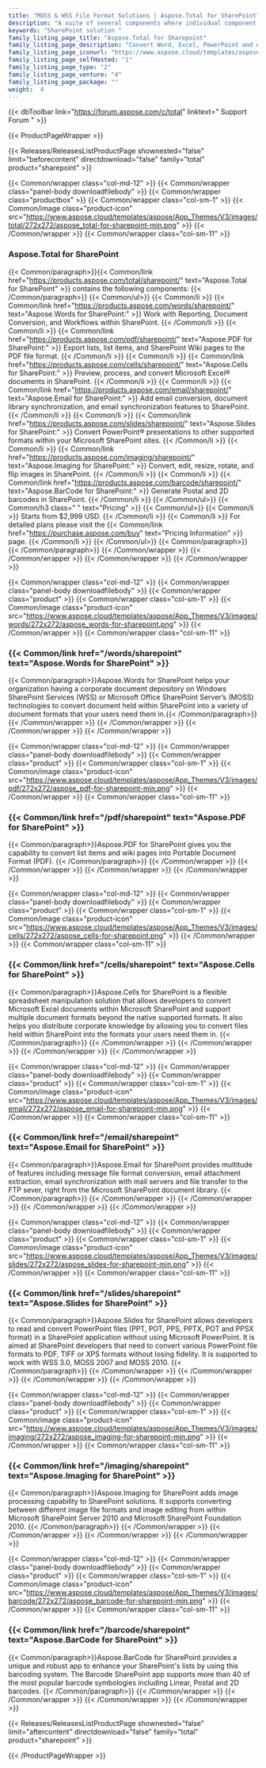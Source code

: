 ```yaml
---
title: "MOSS & WSS File Format Solutions | Aspose.Total for SharePoint"
description: "A suite of several components where individual component supports several file formats. Having Aspose.Total for SharePoint installed on your server allows you to inter-convert a wide range of popular office document formats from within your SharePoint document library. "
keywords: "SharePoint solution "
family_listing_page_title: "Aspose.Total for Sharepoint"
family_listing_page_description: "Convert Word, Excel, PowerPoint and other formats in SharePoint Foundation and Server."
family_listing_page_iconurl: "https://www.aspose.cloud/templates/aspose/App_Themes/V3/images/total/272x272/aspose_total-for-sharepoint-min.png"
family_listing_page_selfHosted: "1"
family_listing_page_type: "2"
family_listing_page_venture: "4"
family_listing_page_package: ""
weight:  4
---
```


{{< dbToolbar link="https://forum.aspose.com/c/total" linktext=" Support Forum " >}}


{{< ProductPageWrapper >}}

<!-- ReleasesListProductPage-->
   {{< Releases/ReleasesListProductPage shownested="false"  limit="beforecontent" directdownload="false" family="total" product="sharepoint" >}}
<!-- /ReleasesListProductPage-->

<!-- ProductPageContent-->
{{< Common/wrapper class="col-md-12" >}}
    {{< Common/wrapper class="panel-body downloadfilebody" >}}
        {{< Common/wrapper class="productbox" >}}
            {{< Common/wrapper class="col-sm-1" >}}
                {{< Common/image class="product-icon" src="https://www.aspose.cloud/templates/aspose/App_Themes/V3/images/total/272x272/aspose_total-for-sharepoint-min.png"  >}}
            {{< /Common/wrapper >}}
            {{< Common/wrapper class="col-sm-11" >}}
                <h3 class="product-title">Aspose.Total for SharePoint</h3>
                {{< Common/paragraph>}}{{< Common/link href="https://products.aspose.com/total/sharepoint/" text="Aspose.Total for SharePoint"  >}} contains the
                    following
                    components:
                    {{< /Common/paragraph>}} {{< Common/ul>}} 
                           {{< Common/li >}} {{< Common/link href="https://products.aspose.com/words/sharepoint/" text="Aspose.Words for SharePoint:"  >}}
                            Work with Reporting,
                            Document Conversion, and Workflows within SharePoint. {{< /Common/li >}}
                           {{< Common/li >}} {{< Common/link href="https://products.aspose.com/pdf/sharepoint/" text="Aspose.PDF for SharePoint:"  >}} Export
                            lists, list items,
                            and SharePoint Wiki pages to the PDF file format. {{< /Common/li >}}
                           {{< Common/li >}} {{< Common/link href="https://products.aspose.com/cells/sharepoint/" text="Aspose.Cells for SharePoint:"  >}}
                            Preview, process, and
                            convert Microsoft Excel® documents in SharePoint. {{< /Common/li >}}
                           {{< Common/li >}} {{< Common/link href="https://products.aspose.com/email/sharepoint/" text="Aspose.Email for SharePoint:"  >}} Add
                            email conversion,
                            document library synchronization, and email synchronization features to SharePoint. {{< /Common/li >}}
                           {{< Common/li >}} {{< Common/link href="https://products.aspose.com/slides/sharepoint/" text="Aspose.Slides for SharePoint:"  >}}
                            Convert PowerPoint®
                            presentations to other supported formats within your Microsoft SharePoint sites. {{< /Common/li >}}
                           {{< Common/li >}} {{< Common/link href="https://products.aspose.com/imaging/sharepoint/" text="Aspose.Imaging for SharePoint:"  >}}
                            Convert, edit,
                            resize, rotate, and flip images in SharePoint. {{< /Common/li >}}
                           {{< Common/li >}} {{< Common/link href="https://products.aspose.com/barcode/sharepoint/" text="Aspose.BarCode for SharePoint:"  >}}
                            Generate Postal and
                            2D barcodes in SharePoint. {{< /Common/li >}}
                     {{< /Common/ul>}}
                    {{< Common/h3 class=" " text="Pricing"  >}}
                     {{< Common/ul>}} 
                           {{< Common/li >}} Starts from $2,999 USD. {{< /Common/li >}}
                           {{< Common/li >}} For detailed plans please visit the {{< Common/link href="https://purchase.aspose.com/buy" text="Pricing Information"  >}} page. {{< /Common/li >}}
                     {{< /Common/ul>}}
                {{< Common/paragraph>}}{{< /Common/paragraph>}}
            {{< /Common/wrapper >}}
        {{< /Common/wrapper >}}
    {{< /Common/wrapper >}}
{{< /Common/wrapper >}}

{{< Common/wrapper class="col-md-12" >}}
    {{< Common/wrapper class="panel-body downloadfilebody" >}}
        {{< Common/wrapper class="product" >}}
            {{< Common/wrapper class="col-sm-1" >}}
                {{< Common/image class="product-icon" src="https://www.aspose.cloud/templates/aspose/App_Themes/V3/images/words/272x272/aspose_words-for-sharepoint.png"  >}}
            {{< /Common/wrapper >}}
            {{< Common/wrapper class="col-sm-11" >}}
                <h3 class="product-title">{{< Common/link href="/words/sharepoint" text="Aspose.Words for SharePoint"  >}}
                </h3>
                {{< Common/paragraph>}}Aspose.Words for SharePoint helps your organization having a corporate document depository on Windows
                    SharePoint Services (WSS) or Microsoft Office SharePoint Server’s (MOSS) technologies to convert
                    document held within SharePoint into a variety of document formats that your users need them in.{{< /Common/paragraph>}}
            {{< /Common/wrapper >}}
        {{< /Common/wrapper >}}
    {{< /Common/wrapper >}}
{{< /Common/wrapper >}}

{{< Common/wrapper class="col-md-12" >}}
    {{< Common/wrapper class="panel-body downloadfilebody" >}}
        {{< Common/wrapper class="product" >}}
            {{< Common/wrapper class="col-sm-1" >}}
                {{< Common/image class="product-icon" src="https://www.aspose.cloud/templates/aspose/App_Themes/V3/images/pdf/272x272/aspose_pdf-for-sharepoint-min.png"  >}}
            {{< /Common/wrapper >}}
            {{< Common/wrapper class="col-sm-11" >}}
                <h3 class="product-title">{{< Common/link href="/pdf/sharepoint" text="Aspose.PDF for SharePoint"  >}}</h3>
                {{< Common/paragraph>}}Aspose.PDF for SharePoint gives you the capability to convert list items and wiki pages into Portable
                    Document Format (PDF). {{< /Common/paragraph>}}
            {{< /Common/wrapper >}}
        {{< /Common/wrapper >}}
    {{< /Common/wrapper >}}
{{< /Common/wrapper >}}

{{< Common/wrapper class="col-md-12" >}}
    {{< Common/wrapper class="panel-body downloadfilebody" >}}
        {{< Common/wrapper class="product" >}}
            {{< Common/wrapper class="col-sm-1" >}}
                {{< Common/image class="product-icon" src="https://www.aspose.cloud/templates/aspose/App_Themes/V3/images/cells/272x272/aspose_cells-for-sharepoint.png"  >}}
            {{< /Common/wrapper >}}
            {{< Common/wrapper class="col-sm-11" >}}
                <h3 class="product-title">{{< Common/link href="/cells/sharepoint" text="Aspose.Cells for SharePoint"  >}}
                </h3>
                {{< Common/paragraph>}}Aspose.Cells for SharePoint is a flexible spreadsheet manipulation solution that allows developers to
                    convert Microsoft Excel documents within Microsoft SharePoint and support multiple document formats
                    beyond the native supported formats. It also helps you distribute corporate knowledge by allowing
                    you to convert files held within SharePoint into the formats your users need them in. {{< /Common/paragraph>}}
            {{< /Common/wrapper >}}
        {{< /Common/wrapper >}}
    {{< /Common/wrapper >}}
{{< /Common/wrapper >}}

{{< Common/wrapper class="col-md-12" >}}
    {{< Common/wrapper class="panel-body downloadfilebody" >}}
        {{< Common/wrapper class="product" >}}
            {{< Common/wrapper class="col-sm-1" >}}
                {{< Common/image class="product-icon" src="https://www.aspose.cloud/templates/aspose/App_Themes/V3/images/email/272x272/aspose_email-for-sharepoint-min.png"  >}}
            {{< /Common/wrapper >}}
            {{< Common/wrapper class="col-sm-11" >}}
                <h3 class="product-title">{{< Common/link href="/email/sharepoint" text="Aspose.Email for SharePoint"  >}}
                </h3>
                {{< Common/paragraph>}}Aspose.Email for SharePoint provides multitude of features including message file format conversion,
                    email attachment extraction, email synchronization with mail servers and file transfer to the FTP
                    sever, right from the Microsoft SharePoint document library. {{< /Common/paragraph>}}
            {{< /Common/wrapper >}}
        {{< /Common/wrapper >}}
    {{< /Common/wrapper >}}
{{< /Common/wrapper >}}

{{< Common/wrapper class="col-md-12" >}}
    {{< Common/wrapper class="panel-body downloadfilebody" >}}
        {{< Common/wrapper class="product" >}}
            {{< Common/wrapper class="col-sm-1" >}}
                {{< Common/image class="product-icon" src="https://www.aspose.cloud/templates/aspose/App_Themes/V3/images/slides/272x272/aspose_slides-for-sharepoint-min.png"  >}}
            {{< /Common/wrapper >}}
            {{< Common/wrapper class="col-sm-11" >}}
                <h3 class="product-title">{{< Common/link href="/slides/sharepoint" text="Aspose.Slides for SharePoint"  >}}</h3>
                {{< Common/paragraph>}}Aspose.Slides for SharePoint allows developers to read and convert PowerPoint files (PPT, POT, PPS,
                    PPTX, POT and PPSX format) in a SharePoint application without using Microsoft PowerPoint. It is
                    aimed at SharePoint developers that need to convert various PowerPoint file formats to PDF, TIFF or
                    XPS formats without losing fidelity. It is supported to work with WSS 3.0, MOSS 2007 and MOSS 2010.
                {{< /Common/paragraph>}}
            {{< /Common/wrapper >}}
        {{< /Common/wrapper >}}
    {{< /Common/wrapper >}}
{{< /Common/wrapper >}}

{{< Common/wrapper class="col-md-12" >}}
    {{< Common/wrapper class="panel-body downloadfilebody" >}}
        {{< Common/wrapper class="product" >}}
            {{< Common/wrapper class="col-sm-1" >}}
                {{< Common/image class="product-icon" src="https://www.aspose.cloud/templates/aspose/App_Themes/V3/images/imaging/272x272/aspose_imaging-for-sharepoint-min.png"  >}}
            {{< /Common/wrapper >}}
            {{< Common/wrapper class="col-sm-11" >}}
                <h3 class="product-title">{{< Common/link href="/imaging/sharepoint" text="Aspose.Imaging for SharePoint"  >}}</h3>
                {{< Common/paragraph>}}Aspose.Imaging for SharePoint adds image processing capability to SharePoint solutions. It supports
                    converting between different image file formats and image editing from within Microsoft SharePoint
                    Server 2010 and Microsoft SharePoint Foundation 2010. {{< /Common/paragraph>}}
            {{< /Common/wrapper >}}
        {{< /Common/wrapper >}}
    {{< /Common/wrapper >}}
{{< /Common/wrapper >}}

{{< Common/wrapper class="col-md-12" >}}
    {{< Common/wrapper class="panel-body downloadfilebody" >}}
        {{< Common/wrapper class="product" >}}
            {{< Common/wrapper class="col-sm-1" >}}
                {{< Common/image class="product-icon" src="https://www.aspose.cloud/templates/aspose/App_Themes/V3/images/barcode/272x272/aspose_barcode-for-sharepoint-min.png"  >}}
            {{< /Common/wrapper >}}
            {{< Common/wrapper class="col-sm-11" >}}
                <h3 class="product-title">{{< Common/link href="/barcode/sharepoint" text="Aspose.BarCode for SharePoint"  >}}</h3>
                {{< Common/paragraph>}}Aspose.BarCode for SharePoint provides a unique and robust app to enhance your SharePoint's lists by
                    using this barcoding system. The Barcode SharePoint app supports more than 40 of the most popular
                    barcode symbologies including Linear, Postal and 2D barcodes. {{< /Common/paragraph>}}
            {{< /Common/wrapper >}}
        {{< /Common/wrapper >}}
    {{< /Common/wrapper >}}
{{< /Common/wrapper >}}

<!-- /ProductPageContent-->



<!-- ReleasesListProductPage-->
   {{< Releases/ReleasesListProductPage shownested="false"  limit="aftercontent" directdownload="false" family="total" product="sharepoint" >}}
<!-- /ReleasesListProductPage-->

{{< /ProductPageWrapper >}}

